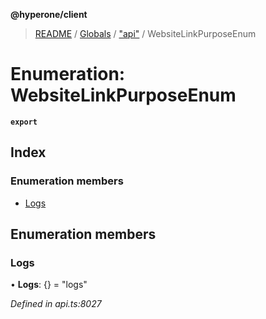 **@hyperone/client**

> [README](../README.md) / [Globals](../globals.md) / ["api"](../modules/_api_.md) / WebsiteLinkPurposeEnum

# Enumeration: WebsiteLinkPurposeEnum

**`export`** 

## Index

### Enumeration members

* [Logs](_api_.websitelinkpurposeenum.md#logs)

## Enumeration members

### Logs

•  **Logs**: {} = "logs"

*Defined in api.ts:8027*
